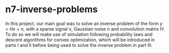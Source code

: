 # n7-inverse-problems

In this project, our main goal was to solve an inverse problem of the form _y = Hx + n_, with a sparse signal _x_, Gaussian noise _n_ and convolution matrix _H_. To do so we will make use of simulation following probability laws and descent algorithms for convex optimization, which will be introduced in parts I and II before being used to solve the inverse problem in part III.
